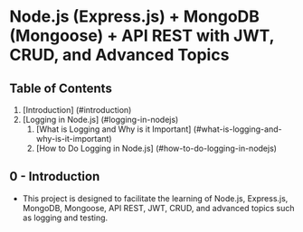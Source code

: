 # Node.js (Express.js) + MongoDB (Mongoose) + API REST with JWT, CRUD, and Advanced Topics

## Table of Contents
1. [Introduction] (#introduction)
2. [Logging in Node.js] (#logging-in-nodejs)
    1. [What is Logging and Why is it Important] (#what-is-logging-and-why-is-it-important)
    2. [How to Do Logging in Node.js] (#how-to-do-logging-in-nodejs)

## 0 - Introduction

- This project is designed to facilitate the learning of Node.js, Express.js, MongoDB, Mongoose, API REST, JWT, CRUD, and advanced topics such as logging and testing.



